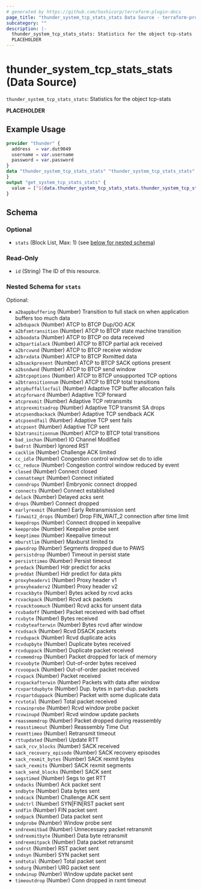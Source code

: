 ```yaml
---
# generated by https://github.com/hashicorp/terraform-plugin-docs
page_title: "thunder_system_tcp_stats_stats Data Source - terraform-provider-thunder"
subcategory: ""
description: |-
  thunder_system_tcp_stats_stats: Statistics for the object tcp-stats
  PLACEHOLDER
---
```


# thunder_system_tcp_stats_stats (Data Source)

`thunder_system_tcp_stats_stats`: Statistics for the object tcp-stats

__PLACEHOLDER__

## Example Usage

```terraform
provider "thunder" {
  address  = var.dut9049
  username = var.username
  password = var.password
}
data "thunder_system_tcp_stats_stats" "thunder_system_tcp_stats_stats" {
}
output "get_system_tcp_stats_stats" {
  value = ["${data.thunder_system_tcp_stats_stats.thunder_system_tcp_stats_stats}"]
}
```

<!-- schema generated by tfplugindocs -->
## Schema

### Optional

- `stats` (Block List, Max: 1) (see [below for nested schema](#nestedblock--stats))

### Read-Only

- `id` (String) The ID of this resource.

<a id="nestedblock--stats"></a>
### Nested Schema for `stats`

Optional:

- `a2bappbuffering` (Number) Transition to full stack on when application buffers too much data
- `a2bdupack` (Number) ATCP to BTCP Dup/OO ACK
- `a2bfsmtransition` (Number) ATCP to BTCP state machine transition
- `a2boodata` (Number) ATCP to BTCP oo data received
- `a2bpartialack` (Number) ATCP to BTCP partial ack received
- `a2brcvwnd` (Number) ATCP to BTCP receive window
- `a2brxdata` (Number) ATCP to BTCP Rxmitted data
- `a2bsackpresent` (Number) ATCP to BTCP SACK options present
- `a2bsndwnd` (Number) ATCP to BTCP send window
- `a2btcpoptions` (Number) ATCP to BTCP unsupported TCP options
- `a2btransitionnum` (Number) ATCP to BTCP total transitions
- `atcpbuffallocfail` (Number) Adaptive TCP buffer allocation fails
- `atcpforward` (Number) Adaptive TCP forward
- `atcprexmit` (Number) Adaptive TCP retransmits
- `atcprexmitsadrop` (Number) Adaptive TCP transmit SA drops
- `atcpsendbackack` (Number) Adaptive TCP sendback ACK
- `atcpsendfail` (Number) Adaptive TCP sent fails
- `atcpsent` (Number) Adaptive TCP sent
- `b2atransitionnum` (Number) ATCP to BTCP total transitions
- `bad_iochan` (Number) IO Channel Modified
- `badrst` (Number) Ignored RST
- `cacklim` (Number) Challenge ACK limited
- `cc_idle` (Number) Congestion control window set do to idle
- `cc_reduce` (Number) Congestion control window reduced by event
- `closed` (Number) Connect closed
- `connattempt` (Number) Connect initiated
- `conndrops` (Number) Embryonic connect dropped
- `connects` (Number) Connect established
- `delack` (Number) Delayed acks sent
- `drops` (Number) Connect dropped
- `earlyrexmit` (Number) Early Retransmission sent
- `finwait2_drops` (Number) Drop FIN_WAIT_2 connection after time limit
- `keepdrops` (Number) Connect dropped in keepalive
- `keepprobe` (Number) Keepalive probe sent
- `keeptimeo` (Number) Keepalive timeout
- `mburstlim` (Number) Maxburst limited tx
- `pawsdrop` (Number) Segments dropped due to PAWS
- `persistdrop` (Number) Timeout in persist state
- `persisttimeo` (Number) Persist timeout
- `predack` (Number) Hdr predict for acks
- `preddat` (Number) Hdr predict for data pkts
- `proxyheaderv1` (Number) Proxy header v1
- `proxyheaderv2` (Number) Proxy header v2
- `rcvackbyte` (Number) Bytes acked by rcvd acks
- `rcvackpack` (Number) Rcvd ack packets
- `rcvacktoomuch` (Number) Rcvd acks for unsent data
- `rcvbadoff` (Number) Packet received with bad offset
- `rcvbyte` (Number) Bytes received
- `rcvbyteafterwin` (Number) Bytes rcvd after window
- `rcvdsack` (Number) Rcvd DSACK packets
- `rcvdupack` (Number) Rcvd duplicate acks
- `rcvdupbyte` (Number) Duplicate bytes received
- `rcvduppack` (Number) Duplicate packet received
- `rcvmemdrop` (Number) Packet dropped for lack of memory
- `rcvoobyte` (Number) Out-of-order bytes received
- `rcvoopack` (Number) Out-of-order packet received
- `rcvpack` (Number) Packet received
- `rcvpackafterwin` (Number) Packets with data after window
- `rcvpartdupbyte` (Number) Dup. bytes in part-dup. packets
- `rcvpartduppack` (Number) Packet with some duplicate data
- `rcvtotal` (Number) Total packet received
- `rcvwinprobe` (Number) Rcvd window probe packet
- `rcvwinupd` (Number) Rcvd window update packets
- `reassmemdrop` (Number) Packet dropped during reassembly
- `reasstimeout` (Number) Reassembly Time Out
- `rexmttimeo` (Number) Retransmit timeout
- `rttupdated` (Number) Update RTT
- `sack_rcv_blocks` (Number) SACK received
- `sack_recovery_episode` (Number) SACK recovery episodes
- `sack_rexmit_bytes` (Number) SACK rexmit bytes
- `sack_rexmits` (Number) SACK rexmit segments
- `sack_send_blocks` (Number) SACK sent
- `segstimed` (Number) Segs to get RTT
- `sndacks` (Number) Ack packet sent
- `sndbyte` (Number) Data bytes sent
- `sndcack` (Number) Challenge ACK sent
- `sndctrl` (Number) SYN|FIN|RST packet sent
- `sndfin` (Number) FIN packet sent
- `sndpack` (Number) Data packet sent
- `sndprobe` (Number) Window probe sent
- `sndrexmitbad` (Number) Unnecessary packet retransmit
- `sndrexmitbyte` (Number) Data byte retransmit
- `sndrexmitpack` (Number) Data packet retransmit
- `sndrst` (Number) RST packet sent
- `sndsyn` (Number) SYN packet sent
- `sndtotal` (Number) Total packet sent
- `sndurg` (Number) URG packet sent
- `sndwinup` (Number) Window update packet sent
- `timeoutdrop` (Number) Conn dropped in rxmt timeout


